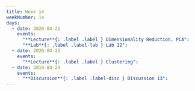 ```yaml
---
title: Week 14
weekNumber: 14
days:
  - date: 2020-04-21
    events:
      "**Lecture**{: .label .label } Dimensionality Reduction, PCA":
      "**Lab**{: .label .label-lab } Lab 12":
  - date: 2020-04-23
    events:
      "**Lecture**{: .label .label } Clustering":
  - date: 2019-04-24
    events:
      "**Discussion**{: .label .label-disc } Discussion 13":
---
```


